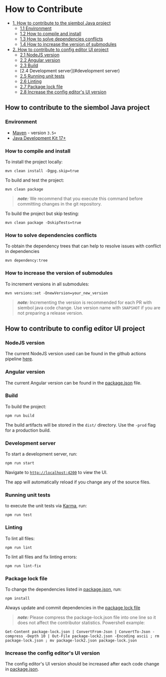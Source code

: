 How to Contribute
=================

- [1. How to contribute to the siembol Java project](#how-to-contribute-to-the-siembol-java-project)
    * [1.1 Environment](#environment)
    * [1.2 How to compile and install](#how-to-compile-and-install)
    * [1.3 How to solve dependencies conflicts](#how-to-solve-dependencies-conflicts)
    * [1.4 How to increase the version of submodules](#how-to-increase-the-version-of-submodules)
- [2. How to contribute to config editor UI project](#how-to-contribute-to-config-editor-UI-project)
    * [2.1 NodeJS version](#nodejs-version)
    * [2.2 Angular version](#angular-version)
    * [2.3 Build](#build)
    * [2.4 Development server](#development server)
    * [2.5 Running unit tests](#running-unit-tests)
    * [2.6 Linting](#linting)
    * [2.7 Package lock file](#package-lock-file)
    * [2.8 Increase the config editor's UI version](#increase-the-config-editor's-UI-version)

How to contribute to the siembol Java project
---------------------------------------------

### Environment

- [Maven](https://maven.apache.org/guides/) - version `3.5+`
- [Java Development Kit 17+](https://adoptopenjdk.net/)

### How to compile and install

To install the project locally:

```shell
mvn clean install -Dgpg.skip=true
```

To build and test the project:

```shell
mvn clean package
```

> **_note:_** We recommend that you execute this command before committing changes in the git repository.

To build the project but skip testing:

```shell
mvn clean package -DskipTests=true
```

### How to solve dependencies conflicts

To obtain the dependency trees that can help to resolve issues with conflict in dependencies

```shell
mvn dependency:tree
```

### How to increase the version of submodules

To increment versions in all submodules:

```shell
mvn versions:set -DnewVersion=your_new_version
```

> **_note:_** Incrementing the version is recommended for each PR with siembol java code change. Use version name with `SNAPSHOT` if you are not preparing a release version.


How to contribute to config editor UI project
---------------------------------------------

### NodeJS version

The current NodeJS version used can be found in the github actions pipeline [here](https://github.com/G-Research/siembol/blob/main/.github/workflows/ci.yml#L215).
### Angular version

The current Angular version can be found in the [package.json](/config-editor/config-editor-ui/package.json) file.


### Build

To build the project:

```shell
npm run build
```

The build artifacts will be stored in the `dist/` directory. Use the `-prod` flag for a production build.

### Development server

To start a development server, run:

```shell
npm run start
``` 

Navigate to [`http://localhost:4200`](http://localhost:4200) to view the UI.

The app will automatically reload if you change any of the source files.

### Running unit tests

 to execute the unit tests via [Karma](https://karma-runner.github.io), run:

```shell
npm run test
```

### Linting

To lint all files:

```shell
npm run lint
```

To lint all files and fix linting errors:

```shell
npm run lint-fix
``` 

### Package lock file

To change the dependencies listed in [package.json](/config-editor/config-editor-ui/package.json), run:

```shell
npm install
``` 

Always update and commit dependencies in the [package lock file](/config-editor/config-editor-ui/package-lock.json)

> **_note:_** Please compress the package-lock.json file into one line so it does not affect the contributor statistics. Powershell example:

```shell
Get-Content package-lock.json | ConvertFrom-Json | ConvertTo-Json -compress -Depth 10 | Out-File package-lock2.json -Encoding ascii ; rm package-lock.json ; mv package-lock2.json package-lock.json
```

### Increase the config editor's UI version

The config editor's UI version should be increased after each code change in [package.json](/config-editor/config-editor-ui/package.json).
